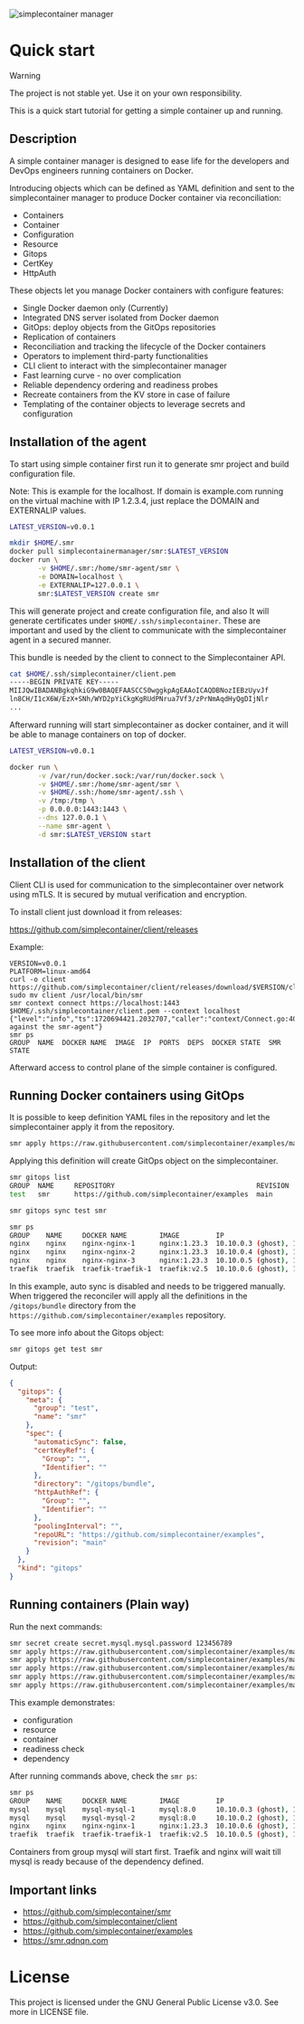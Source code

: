 ![simplecontainer manager](.github/resources/repository.jpg)

Quick start
===========

> [!WARNING]
> The project is not stable yet. Use it on your own responsibility. 

This is a quick start tutorial for getting a simple container up and running.

## Description
A simple container manager is designed to ease life for the developers and DevOps engineers running containers on Docker.

Introducing objects which can be defined as YAML definition and sent to the simplecontainer manager to produce Docker container via reconciliation:

- Containers
- Container
- Configuration
- Resource
- Gitops
- CertKey
- HttpAuth

These objects let you manage Docker containers with configure features:

- Single Docker daemon only (Currently)
- Integrated DNS server isolated from Docker daemon
- GitOps: deploy objects from the GitOps repositories
- Replication of containers
- Reconciliation and tracking the lifecycle of the Docker containers
- Operators to implement third-party functionalities
- CLI client to interact with the simplecontainer manager
- Fast learning curve - no over complication
- Reliable dependency ordering and readiness probes
- Recreate containers from the KV store in case of failure
- Templating of the container objects to leverage secrets and configuration


Installation of the agent
-------------------------
To start using simple container first run it to generate smr project and build configuration file.

Note: This is example for the localhost. If domain is example.com running on the virtual machine with IP 1.2.3.4,
just replace the DOMAIN and EXTERNALIP values.

```bash
LATEST_VERSION=v0.0.1

mkdir $HOME/.smr
docker pull simplecontainermanager/smr:$LATEST_VERSION
docker run \
       -v $HOME/.smr:/home/smr-agent/smr \
       -e DOMAIN=localhost \
       -e EXTERNALIP=127.0.0.1 \
       smr:$LATEST_VERSION create smr
```

This will generate project and create configuration file, and also It will generate certificates under `$HOME/.ssh/simplecontainer`. These are important and used by the client to communicate
with the simplecontainer agent in a secured manner.

This bundle is needed by the client to connect to the Simplecontainer API.

```bash
cat $HOME/.ssh/simplecontainer/client.pem
-----BEGIN PRIVATE KEY-----
MIIJQwIBADANBgkqhkiG9w0BAQEFAASCCS0wggkpAgEAAoICAQDBNozIEBzUyvJf
ln8CH/I1cX6W/EzX+SNh/WYD2pYiCkgKgRUdPNrua7Vf3/zPrNmAqdHyQgDIjNlr
...
```
Afterward running will start simplecontainer as docker container, and it will be able
to manage containers on top of docker.

```bash
LATEST_VERSION=v0.0.1

docker run \
       -v /var/run/docker.sock:/var/run/docker.sock \
       -v $HOME/.smr:/home/smr-agent/smr \
       -v $HOME/.ssh:/home/smr-agent/.ssh \
       -v /tmp:/tmp \
       -p 0.0.0.0:1443:1443 \
       --dns 127.0.0.1 \
       --name smr-agent \
       -d smr:$LATEST_VERSION start
```

Installation of the client
--------------------------

Client CLI is used for communication to the simplecontainer over network using mTLS. 
It is secured by mutual verification and encryption.

To install client just download it from releases:

https://github.com/simplecontainer/client/releases

Example:

```azure
VERSION=v0.0.1
PLATFORM=linux-amd64
curl -o client https://github.com/simplecontainer/client/releases/download/$VERSION/client-$PLATFORM
sudo mv client /usr/local/bin/smr
smr context connect https://localhost:1443 $HOME/.ssh/simplecontainer/client.pem --context localhost
{"level":"info","ts":1720694421.2032707,"caller":"context/Connect.go:40","msg":"authenticated against the smr-agent"}
smr ps
GROUP  NAME  DOCKER NAME  IMAGE  IP  PORTS  DEPS  DOCKER STATE  SMR STATE
```
Afterward access to control plane of the simple container is configured.

## Running Docker containers using GitOps

It is possible to keep definition YAML files in the repository and let the simplecontainer apply it from the repository.

```bash
smr apply https://raw.githubusercontent.com/simplecontainer/examples/main/gitops/gitops-plain.yaml 
```

Applying this definition will create GitOps object on the simplecontainer.

```bash
smr gitops list                               
GROUP  NAME     REPOSITORY                                   REVISION  SYNCED        AUTO   STATE    
test   smr      https://github.com/simplecontainer/examples  main      Never synced  false  Drifted  

smr gitops sync test smr

smr ps 
GROUP    NAME     DOCKER NAME        IMAGE         IP                                      PORTS                      DEPS  DOCKER STATE  SMR STATE  
nginx    nginx    nginx-nginx-1      nginx:1.23.3  10.10.0.3 (ghost), 172.17.0.3 (bridge)  80, 443                          running        (2m0s)    
nginx    nginx    nginx-nginx-2      nginx:1.23.3  10.10.0.4 (ghost), 172.17.0.4 (bridge)  80, 443                          running        (2m0s)    
nginx    nginx    nginx-nginx-3      nginx:1.23.3  10.10.0.5 (ghost), 172.17.0.5 (bridge)  80, 443                          running        (2m0s)    
traefik  traefik  traefik-traefik-1  traefik:v2.5  10.10.0.6 (ghost), 172.17.0.6 (bridge)  80:80, 443:443, 8888:8080        running        (2m0s)    
```

In this example, auto sync is disabled and needs to be triggered manually. When triggered the reconciler will apply 
all the definitions in the `/gitops/bundle` directory from the `https://github.com/simplecontainer/examples` repository.

To see more info about the Gitops object:

```bash
smr gitops get test smr
```

Output:

```json
{
  "gitops": {
    "meta": {
      "group": "test",
      "name": "smr"
    },
    "spec": {
      "automaticSync": false,
      "certKeyRef": {
        "Group": "",
        "Identifier": ""
      },
      "directory": "/gitops/bundle",
      "httpAuthRef": {
        "Group": "",
        "Identifier": ""
      },
      "poolingInterval": "",
      "repoURL": "https://github.com/simplecontainer/examples",
      "revision": "main"
    }
  },
  "kind": "gitops"
}
```

## Running containers (Plain way)

Run the next commands:
```bash
smr secret create secret.mysql.mysql.password 123456789
smr apply https://raw.githubusercontent.com/simplecontainer/examples/main/tests/simple-dependency-readiness/mysql-config.yaml
smr apply https://raw.githubusercontent.com/simplecontainer/examples/main/tests/simple-dependency-readiness/mysql-envs.yaml
smr apply https://raw.githubusercontent.com/simplecontainer/examples/main/tests/simple-dependency-readiness/nginx-config.yaml
smr apply https://raw.githubusercontent.com/simplecontainer/examples/main/tests/simple-dependency-readiness/traefik-config.yaml
smr apply https://raw.githubusercontent.com/simplecontainer/examples/main/tests/simple-dependency-readiness/containers.yaml
```

This example demonstrates:
- configuration
- resource
- container
- readiness check
- dependency

After running commands above, check the `smr ps`:
```bash
smr ps
GROUP    NAME     DOCKER NAME        IMAGE         IP                                      PORTS                      DEPS      DOCKER STATE  SMR STATE         
mysql    mysql    mysql-mysql-1      mysql:8.0     10.10.0.3 (ghost), 172.17.0.4 (bridge)  3306                                 running       running (51m17s)  
mysql    mysql    mysql-mysql-2      mysql:8.0     10.10.0.2 (ghost), 172.17.0.3 (bridge)  3306                                 running       running (51m15s)  
nginx    nginx    nginx-nginx-1      nginx:1.23.3  10.10.0.6 (ghost), 172.17.0.6 (bridge)  80, 443                    mysql.*   running       running (51m14s)  
traefik  traefik  traefik-traefik-1  traefik:v2.5  10.10.0.5 (ghost), 172.17.0.5 (bridge)  80:80, 443:443, 8888:8080  mysql.*   running       running (51m15s)  
```

Containers from group mysql will start first. 
Traefik and nginx will wait till mysql is ready because of the dependency defined.

Important links
---------------------------
- https://github.com/simplecontainer/smr
- https://github.com/simplecontainer/client
- https://github.com/simplecontainer/examples
- https://smr.qdnqn.com

# License
This project is licensed under the GNU General Public License v3.0. See more in LICENSE file.